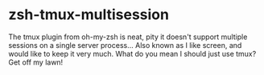 # zsh-tmux-multisession
The tmux plugin from oh-my-zsh is neat, pity it doesn't support multiple sessions on a single server process... Also known as I like screen, and would like to keep it very much. What do you mean I should just use tmux? Get off my lawn!

